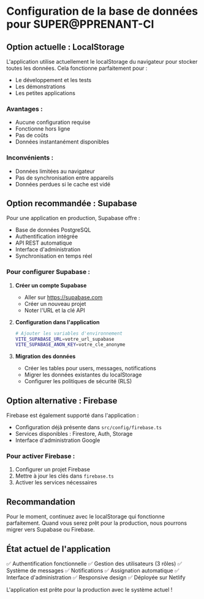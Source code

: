 # Configuration de la base de données pour SUPER@PPRENANT-CI

## Option actuelle : LocalStorage
L'application utilise actuellement le localStorage du navigateur pour stocker toutes les données. Cela fonctionne parfaitement pour :
- Le développement et les tests
- Les démonstrations
- Les petites applications

### Avantages :
- Aucune configuration requise
- Fonctionne hors ligne
- Pas de coûts
- Données instantanément disponibles

### Inconvénients :
- Données limitées au navigateur
- Pas de synchronisation entre appareils
- Données perdues si le cache est vidé

## Option recommandée : Supabase
Pour une application en production, Supabase offre :
- Base de données PostgreSQL
- Authentification intégrée
- API REST automatique
- Interface d'administration
- Synchronisation en temps réel

### Pour configurer Supabase :

1. **Créer un compte Supabase**
   - Aller sur https://supabase.com
   - Créer un nouveau projet
   - Noter l'URL et la clé API

2. **Configuration dans l'application**
   ```bash
   # Ajouter les variables d'environnement
   VITE_SUPABASE_URL=votre_url_supabase
   VITE_SUPABASE_ANON_KEY=votre_cle_anonyme
   ```

3. **Migration des données**
   - Créer les tables pour users, messages, notifications
   - Migrer les données existantes du localStorage
   - Configurer les politiques de sécurité (RLS)

## Option alternative : Firebase
Firebase est également supporté dans l'application :
- Configuration déjà présente dans `src/config/firebase.ts`
- Services disponibles : Firestore, Auth, Storage
- Interface d'administration Google

### Pour activer Firebase :
1. Configurer un projet Firebase
2. Mettre à jour les clés dans `firebase.ts`
3. Activer les services nécessaires

## Recommandation
Pour le moment, continuez avec le localStorage qui fonctionne parfaitement. 
Quand vous serez prêt pour la production, nous pourrons migrer vers Supabase ou Firebase.

## État actuel de l'application
✅ Authentification fonctionnelle
✅ Gestion des utilisateurs (3 rôles)
✅ Système de messages
✅ Notifications
✅ Assignation automatique
✅ Interface d'administration
✅ Responsive design
✅ Déployée sur Netlify

L'application est prête pour la production avec le système actuel !